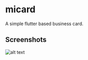 # micard

A simple flutter based business card.

## Screenshots
![alt text](https://i.imgur.com/HkiYQL1.png)
